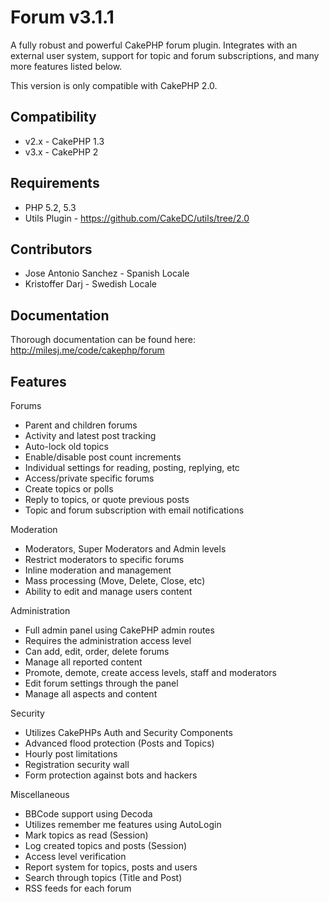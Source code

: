 # Forum v3.1.1 #

A fully robust and powerful CakePHP forum plugin. Integrates with an external user system, support for topic and forum subscriptions, and many more features listed below.

This version is only compatible with CakePHP 2.0.

## Compatibility ##

* v2.x - CakePHP 1.3
* v3.x - CakePHP 2

## Requirements ##

* PHP 5.2, 5.3
* Utils Plugin - https://github.com/CakeDC/utils/tree/2.0

## Contributors ##

* Jose Antonio Sanchez - Spanish Locale
* Kristoffer Darj - Swedish Locale

## Documentation ##

Thorough documentation can be found here: http://milesj.me/code/cakephp/forum

## Features ##

Forums

* Parent and children forums
* Activity and latest post tracking
* Auto-lock old topics
* Enable/disable post count increments
* Individual settings for reading, posting, replying, etc
* Access/private specific forums
* Create topics or polls
* Reply to topics, or quote previous posts
* Topic and forum subscription with email notifications

Moderation

* Moderators, Super Moderators and Admin levels
* Restrict moderators to specific forums
* Inline moderation and management
* Mass processing (Move, Delete, Close, etc)
* Ability to edit and manage users content

Administration

* Full admin panel using CakePHP admin routes
* Requires the administration access level
* Can add, edit, order, delete forums
* Manage all reported content
* Promote, demote, create access levels, staff and moderators
* Edit forum settings through the panel
* Manage all aspects and content

Security

* Utilizes CakePHPs Auth and Security Components
* Advanced flood protection (Posts and Topics)
* Hourly post limitations
* Registration security wall
* Form protection against bots and hackers

Miscellaneous

* BBCode support using Decoda
* Utilizes remember me features using AutoLogin
* Mark topics as read (Session)
* Log created topics and posts (Session)
* Access level verification
* Report system for topics, posts and users
* Search through topics (Title and Post)
* RSS feeds for each forum
